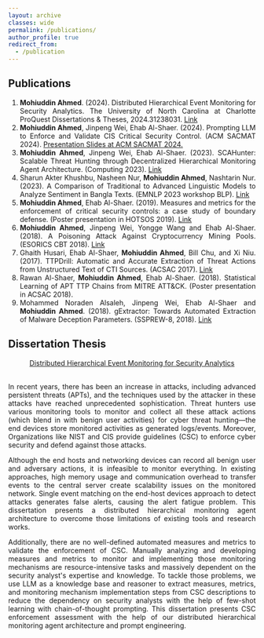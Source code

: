 ```yaml
---
layout: archive
classes: wide
permalink: /publications/
author_profile: true
redirect_from:
  - /publication
---
```


## Publications
<div style="text-align: justify">
<ol>
<li><b>Mohiuddin Ahmed</b>. (2024). Distributed Hierarchical Event Monitoring for Security Analytics. The University of North Carolina at Charlotte ProQuest Dissertations & Theses, 2024.31238031. <a href = "https://www.proquest.com/docview/3047710876/fulltextPDF/663A871EB9DB4724PQ?sourcetype=Dissertations%20&%20Theses">Link</a></li>
<li><b>Mohiuddin Ahmed</b>, Jinpeng Wei, Ehab Al-Shaer. (2024). Prompting LLM to Enforce and Validate CIS Critical Security Control. (ACM SACMAT 2024). <a href = "/../presentation/SACMAT_2024_presentation.pptx">Presentation Slides at ACM SACMAT 2024.</a></li>
<li><b>Mohiuddin Ahmed</b>, Jinpeng Wei, Ehab Al-Shaer. (2023). SCAHunter: Scalable Threat Hunting through Decentralized Hierarchical Monitoring Agent Architecture. (Computing 2023). <a href = "https://doi.org/10.1007/978-3-031-37963-5_88">Link</a></li>
<li>Sharun Akter Khushbu, Nasheen Nur, <b>Mohiuddin Ahmed</b>, Nashtarin Nur. (2023). A Comparison of Traditional to Advanced Linguistic Models to Analyze Sentiment in Bangla Texts. (EMNLP 2023 workshop BLP). <a href = "https://aclanthology.org/2023.banglalp-1.38/">Link</a></li>
<li><b>Mohiuddin Ahmed</b>, Ehab Al-Shaer. (2019). Measures and metrics for the enforcement of critical security controls: a case study of boundary defense. (Poster presentation in HOTSOS 2019). <a href = "https://dl.acm.org/doi/abs/10.1145/3314058.3317730">Link</a></li>
<li><b>Mohiuddin Ahmed</b>, Jinpeng Wei, Yongge Wang and Ehab Al-Shaer. (2018). A Poisoning Attack Against Cryptocurrency Mining Pools. (ESORICS CBT 2018). <a href = "https://link.springer.com/chapter/10.1007/978-3-030-00305-0_11">Link</a></li>
<li>Ghaith Husari, Ehab Al-Shaer, <b>Mohiuddin Ahmed</b>, Bill Chu, and Xi Niu. (2017). TTPDrill: Automatic and Accurate Extraction of Threat Actions from Unstructured Text of CTI Sources. (ACSAC 2017). <a href = "https://dl.acm.org/doi/abs/10.1145/3134600.3134646">Link</a></li>
<li>Rawan Al-Shaer, <b>Mohiuddin Ahmed</b>, Ehab Al-Shaer. (2018). Statistical Learning of APT TTP Chains from MITRE ATT&CK. (Poster presentation in ACSAC 2018).</li>
<li>Mohammed Noraden Alsaleh, Jinpeng Wei, Ehab Al-Shaer and <b>Mohiuddin Ahmed</b>.  (2018). gExtractor: Towards Automated Extraction of Malware Deception Parameters. (SSPREW-8, 2018). <a href = "https://dl.acm.org/doi/abs/10.1145/3289239.3289244">Link</a></li>
</ol>
</div>

## Dissertation Thesis
[<center>Distributed Hierarchical Event Monitoring for Security Analytics</center>](https://www.proquest.com/docview/3047710876/fulltextPDF/663A871EB9DB4724PQ?sourcetype=Dissertations%20&%20Theses)<br>
<div style="text-align: justify">
In recent years, there has been an increase in attacks, including advanced persistent threats (APTs), and the techniques used by the attacker in these attacks have reached unprecedented sophistication. Threat hunters use various monitoring tools to monitor and collect all these attack actions (which blend in with benign user activities) for cyber threat hunting—the end devices store monitored activities as generated logs/events. Moreover, Organizations like NIST and CIS provide guidelines (CSC) to enforce cyber security and defend against those attacks.

Although the end hosts and networking devices can record all benign user and adversary actions, it is infeasible to monitor everything. In existing approaches, high memory usage and communication overhead to transfer events to the central server create scalability issues on the monitored network. Single event matching on the end-host devices approach to detect attacks generates false alerts, causing the alert fatigue problem. This dissertation presents a distributed hierarchical monitoring agent architecture to overcome those limitations of existing tools and research works.

Additionally, there are no well-defined automated measures and metrics to validate the enforcement of CSC. Manually analyzing and developing measures and metrics to monitor and implementing those monitoring mechanisms are resource-intensive tasks and massively dependent on the security analyst's expertise and knowledge. To tackle those problems, we use LLM as a knowledge base and reasoner to extract measures, metrics, and monitoring mechanism implementation steps from CSC descriptions to reduce the dependency on security analysts with the help of few-shot learning with chain-of-thought prompting. This dissertation presents CSC enforcement assessment with the help of our distributed hierarchical monitoring agent architecture and prompt engineering.
</div>